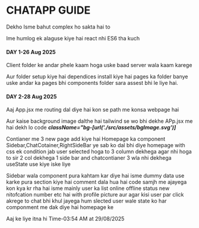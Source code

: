 # CHATAPP GUIDE



Dekho Isme bahut complex ho sakta hai to 

Ime humlog ek alaguse kiye hai react nhi ES6 tha kuch 

#### DAY 1-26 Aug 2025

Client folder ke andar phele kaam hoga uske baad server wala kaam karege 

Aur folder setup kiye hai dependices install kiye hai pages ka folder banye uske andar ka pages bhi  components folder sara assest bhi le liye hai.





#### DAY 2-28 Aug 2025

Aaj App.jsx me routing dal diye hai kon se path me konsa webpage hai

Aur kaise background image dalthe hai tailwind se wo bhi dekhe APp.jsx me hai dekh lo code ***className="bg-\[url('./src/assets/bgImage.svg')]*** 

Contianer me 3 new page add kiye hai Homepage ka component Sidebar,ChatCotainer,RightSideBar ye sab ko dal bhi diye homepage  with css ek condition jab user selected hoga to 3 column dekhega agar nhi hoga to sir 2 col dekhega 1 side bar and chatcontianer 3 wla nhi dekhega useState use kiye iske liye 

Sidebar wala component pura kahtam kar diye hai isme dummy data use karke pura section kiye hai comment dala hua hai code samjh me ajayega kon kya kr rha hai isme mainly user ka list online offline status new nitofcation number etc hai with profile picture aur agar kisi user par click akrege to chat bhi khul jayega hum slected user wale state ko har componment me dak diye hai homepage ke 

Aaj ke liye itna hi Time-03:54 AM at 29/08/2025

